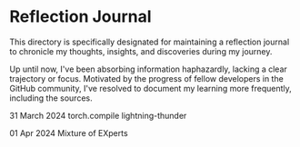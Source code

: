 
# Reflection Journal

This directory is specifically designated for maintaining a reflection journal to chronicle my thoughts, insights, and discoveries during my journey.

Up until now, I've been absorbing information haphazardly, lacking a clear trajectory or focus. Motivated by the progress of fellow developers in the GitHub community, I've resolved to document my learning more frequently, including the sources.

31 March 2024
torch.compile
lightning-thunder

01 Apr 2024
Mixture of EXperts